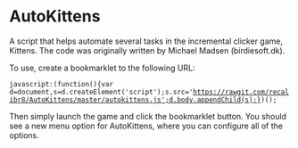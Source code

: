 # AutoKittens
A script that helps automate several tasks in the incremental clicker game, Kittens. The code was originally written by Michael Madsen (birdiesoft.dk).

To use, create a bookmarklet to the following URL:

<code>javascript:(function(){var d=document,s=d.createElement('script');s.src='https://rawgit.com/recalibr8/AutoKittens/master/autokittens.js';d.body.appendChild(s);})();</code>

Then simply launch the game and click the bookmarklet button. You should see a new menu option for AutoKittens, where you can configure all of the options.

